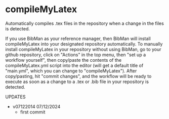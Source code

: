 # compileMyLatex
Automatically compiles .tex files in the repository when a change in the files is detected.

If you use BibMan as your reference manager, then BibMan will install compileMyLatex into your designated repository automatically.  To manually install compileMyLatex in your repository without using BibMan, go to your github repository, click on "Actions" in the top menu, then "set up a workflow yourself", then copy/paste the contents of the compileMyLatex.yml script into the editor (will get a default title of "main.yml", which you can change to "compileMyLatex").  After copy/pasting, hit "commit changes", and the workflow will be ready to execute as soon as a change to a .tex or .bib file in your repository is detected. 

UPDATES

* v07122014  07/12/2024
  - first commit
